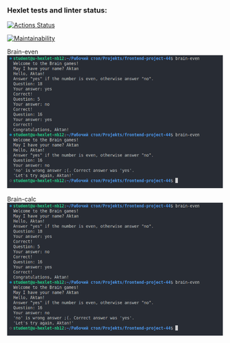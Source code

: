 ### Hexlet tests and linter status:
[![Actions Status](https://github.com/Aktan007/frontend-project-44/actions/workflows/hexlet-check.yml/badge.svg)](https://github.com/Aktan007/frontend-project-44/actions)

[![Maintainability](https://api.codeclimate.com/v1/badges/89cf42223db8fbb84452/maintainability)](https://codeclimate.com/github/Aktan007/frontend-project-44/maintainability)

Brain-even
![Alt text](image.png)

Brain-calc
![Alt text](image.png)
